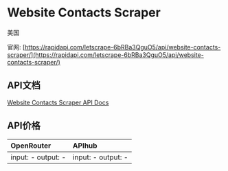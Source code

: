 # Website Contacts Scraper

美国

官网: [https://rapidapi.com/letscrape-6bRBa3QguO5/api/website-contacts-scraper/](https://rapidapi.com/letscrape-6bRBa3QguO5/api/website-contacts-scraper/)

## API文档

[Website Contacts Scraper API Docs](../apis/zh/Website_Contacts_Scraper.md)

## API价格

| OpenRouter | APIhub |
|:---|:---|
| input: - output: - | input: - output: - |
